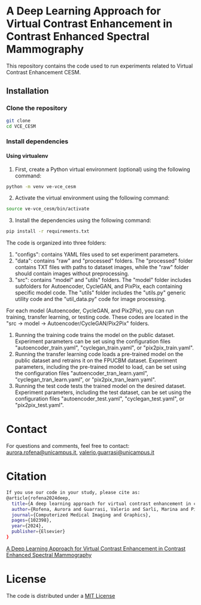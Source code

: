 # A Deep Learning Approach for Virtual Contrast Enhancement in Contrast Enhanced Spectral Mammography
This repository contains the code used to run experiments related to Virtual Contrast Enhancement CESM.

## Installation

### Clone the repository
```bash
git clone
cd VCE_CESM
```

### Install dependencies

#### Using virtualenv
1) First, create a Python virtual environment (optional) using the following command:
```bash
python -m venv ve-vce_cesm
```

2) Activate the virtual environment using the following command:
```bash
source ve-vce_cesm/bin/activate
```

3) Install the dependencies using the following command:
```bash
pip install -r requirements.txt
```

The code is organized into three folders:
1) "configs": contains YAML files used to set experiment parameters.
2) "data": contains "raw" and "processed" folders. The "processed" folder contains TXT files with paths to dataset images, while the "raw" folder should contain images without preprocessing.
3) "src": contains "model" and "utils" folders. The "model" folder includes subfolders for Autoencoder, CycleGAN, and PixPix, each containing specific model code. The "utils" folder includes the "utils.py" generic utility code and the "util_data.py" code for image processing.

For each model (Autoencoder, CycleGAN, and Pix2Pix), you can run training, transfer learning, or testing code.
These codes are located in the "src -> model -> Autoencoder/CycleGAN/Pix2Pix" folders.
1) Running the training code trains the model on the public dataset. Experiment parameters can be set using the configuration files "autoencoder_train.yaml", "cyclegan_train.yaml", or "pix2pix_train.yaml".
2) Running the transfer learning code loads a pre-trained model on the public dataset and retrains it on the FPUCBM dataset. Experiment parameters, including the pre-trained model to load, can be set using the configuration files "autoencoder_tran_learn.yaml", "cyclegan_tran_learn.yaml", or "pix2pix_tran_learn.yaml".
3) Running the test code tests the trained model on the desired dataset. Experiment parameters, including the test dataset, can be set using the configuration files "autoencoder_test.yaml", "cyclegan_test.yaml", or "pix2pix_test.yaml".

# Contact
For questions and comments, feel free to contact: aurora.rofena@unicampus.it, valerio.guarrasi@unicampus.it

# Citation
```bash
If you use our code in your study, please cite as:
@article{rofena2024deep,
  title={A deep learning approach for virtual contrast enhancement in contrast enhanced spectral mammography},
  author={Rofena, Aurora and Guarrasi, Valerio and Sarli, Marina and Piccolo, Claudia Lucia and Sammarra, Matteo and Zobel, Bruno Beomonte and Soda, Paolo},
  journal={Computerized Medical Imaging and Graphics},
  pages={102398},
  year={2024},
  publisher={Elsevier}
}
```
[A Deep Learning Approach for Virtual Contrast Enhancement in Contrast Enhanced Spectral Mammography](https://doi.org/10.1016/j.compmedimag.2024.102398)

# License
The code is distributed under a [MIT License](https://github.com/cosbidev/VCE_CESM#MIT-1-ov-file)
